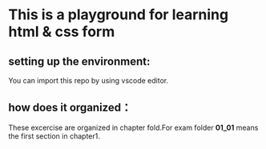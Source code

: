 # This is a playground for learning html & css form

## setting up the environment:

You can import this repo by using vscode editor.

## how does it organized：

These excercise are organized in chapter fold.For exam folder **01_01** means the first section in chapter1.
